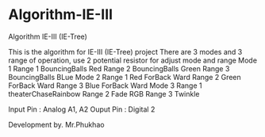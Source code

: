 # Algorithm-IE-III
Algorithm IE-III (IE-Tree) 

This is the algorithm for IE-III (IE-Tree) project 
There are 3 modes and 3 range of operation, use 2 potential resistor for adjust mode and range 
Mode 1
  Range 1 BouncingBalls Red
  Range 2 BouncingBalls Green
  Range 3 BouncingBalls BLue
Mode 2
  Range 1 Red ForBack Ward
  Range 2 Green ForBack Ward
  Range 3 Blue ForBack Ward
Mode 3
  Range 1 theaterChaseRainbow
  Range 2 Fade RGB
  Range 3 Twinkle

Input Pin : Analog A1, A2
Ouput Pin : Digital 2


Development by. Mr.Phukhao 
